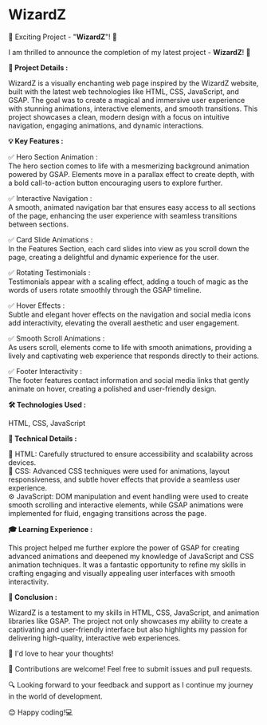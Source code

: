 # WizardZ

🚀 Exciting Project - "<b>WizardZ</b>"! 🎉

I am thrilled to announce the completion of my latest project - <b>WizardZ</b>! 🌟

<b>🎯 Project Details : </b> <br>

WizardZ is a visually enchanting web page inspired by the WizardZ website, built with the latest web technologies like HTML, CSS, JavaScript, and GSAP. The goal was to create a magical and immersive user experience with stunning animations, interactive elements, and smooth transitions. This project showcases a clean, modern design with a focus on intuitive navigation, engaging animations, and dynamic interactions.
<br>

<b>💡 Key Features : </b><br>

✅ Hero Section Animation :<br>
The hero section comes to life with a mesmerizing background animation powered by GSAP. Elements move in a parallax effect to create depth, with a bold call-to-action button encouraging users to explore further.<br>

✅ Interactive Navigation :<br>
A smooth, animated navigation bar that ensures easy access to all sections of the page, enhancing the user experience with seamless transitions between sections.<br>

✅ Card Slide Animations : <br>
In the Features Section, each card slides into view as you scroll down the page, creating a delightful and dynamic experience for the user.<br>

✅ Rotating Testimonials :<br> 
Testimonials appear with a scaling effect, adding a touch of magic as the words of users rotate smoothly through the GSAP timeline.<br>

✅ Hover Effects :<br>
Subtle and elegant hover effects on the navigation and social media icons add interactivity, elevating the overall aesthetic and user engagement.<br>

✅ Smooth Scroll Animations :<br>
As users scroll, elements come to life with smooth animations, providing a lively and captivating web experience that responds directly to their actions.<br>

✅ Footer Interactivity :<br>
The footer features contact information and social media links that gently animate on hover, creating a polished and user-friendly design.<br>


<b>🛠 Technologies Used : </b><br>

   HTML, CSS, JavaScript<br>

   <b>🧐 Technical Details : </b>
   
  🧩 HTML: Carefully structured to ensure accessibility and scalability across devices.<br> 
  🎨 CSS: Advanced CSS techniques were used for animations, layout responsiveness, and subtle hover effects that provide a seamless user experience.<br>
  ⚙️ JavaScript: DOM manipulation and event handling were used to create smooth scrolling and interactive elements, while GSAP animations were implemented for fluid, engaging transitions across the page.

<b>🎓 Learning Experience : </b><br>

This project helped me further explore the power of GSAP for creating advanced animations and deepened my knowledge of JavaScript and CSS animation techniques. It was a fantastic opportunity to refine my skills in crafting engaging and visually appealing user interfaces with smooth interactivity.

 <b>📝 Conclusion : </b>

WizardZ is a testament to my skills in HTML, CSS, JavaScript, and animation libraries like GSAP. The project not only showcases my ability to create a captivating and user-friendly interface but also highlights my passion for delivering high-quality, interactive web experiences.


📢 I'd love to hear your thoughts!

🤝 Contributions are welcome! Feel free to submit issues and pull requests.

🔍 Looking forward to your feedback and support as I continue my journey in the world of development.

😊 Happy coding!💻
